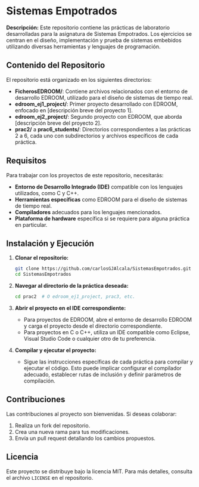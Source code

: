 
# Sistemas Empotrados

**Descripción:**
Este repositorio contiene las prácticas de laboratorio desarrolladas para la asignatura de Sistemas Empotrados. Los ejercicios se centran en el diseño, implementación y prueba de sistemas embebidos utilizando diversas herramientas y lenguajes de programación.

## Contenido del Repositorio

El repositorio está organizado en los siguientes directorios:

- **FicherosEDROOM/**: Contiene archivos relacionados con el entorno de desarrollo EDROOM, utilizado para el diseño de sistemas de tiempo real.
- **edroom_ej1_project/**: Primer proyecto desarrollado con EDROOM, enfocado en [descripción breve del proyecto 1].
- **edroom_ej2_project/**: Segundo proyecto con EDROOM, que aborda [descripción breve del proyecto 2].
- **prac2/** a **prac6_students/**: Directorios correspondientes a las prácticas 2 a 6, cada uno con subdirectorios y archivos específicos de cada práctica.

## Requisitos

Para trabajar con los proyectos de este repositorio, necesitarás:

- **Entorno de Desarrollo Integrado (IDE)** compatible con los lenguajes utilizados, como C y C++.
- **Herramientas específicas** como EDROOM para el diseño de sistemas de tiempo real.
- **Compiladores** adecuados para los lenguajes mencionados.
- **Plataforma de hardware** específica si se requiere para alguna práctica en particular.

## Instalación y Ejecución

1. **Clonar el repositorio:**

   ```bash
   git clone https://github.com/carlosGJAlcala/SistemasEmpotrados.git
   cd SistemasEmpotrados
   ```

2. **Navegar al directorio de la práctica deseada:**

   ```bash
   cd prac2  # O edroom_ej1_project, prac3, etc.
   ```

3. **Abrir el proyecto en el IDE correspondiente:**
   - Para proyectos de EDROOM, abre el entorno de desarrollo EDROOM y carga el proyecto desde el directorio correspondiente.
   - Para proyectos en C o C++, utiliza un IDE compatible como Eclipse, Visual Studio Code o cualquier otro de tu preferencia.

4. **Compilar y ejecutar el proyecto:**
   - Sigue las instrucciones específicas de cada práctica para compilar y ejecutar el código. Esto puede implicar configurar el compilador adecuado, establecer rutas de inclusión y definir parámetros de compilación.

## Contribuciones

Las contribuciones al proyecto son bienvenidas. Si deseas colaborar:

1. Realiza un fork del repositorio.
2. Crea una nueva rama para tus modificaciones.
3. Envía un pull request detallando los cambios propuestos.

## Licencia

Este proyecto se distribuye bajo la licencia MIT. Para más detalles, consulta el archivo `LICENSE` en el repositorio.

